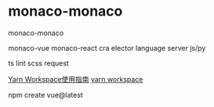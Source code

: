 # monaco-monaco
monaco-monaco


monaco-vue
monaco-react cra
elector
language server js/py

ts lint scss request

[Yarn Workspace使用指南](https://zhuanlan.zhihu.com/p/381794854)
[yarn workspace](https://yarnpkg.com/en/docs/cli/workspace)

npm create vue@latest  
